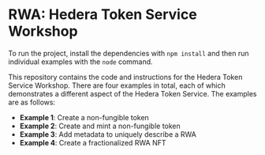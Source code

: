 # RWA: Hedera Token Service Workshop

To run the project, install the dependencies with `npm install` and then run individual examples with the `node` command.

This repository contains the code and instructions for the Hedera Token Service Workshop. There are four examples in total, each of which demonstrates a different aspect of the Hedera Token Service. The examples are as follows:

- **Example 1**: Create a non-fungible token
- **Example 2**: Create and mint a non-fungible token
- **Example 3**: Add metadata to uniquely describe a RWA
- **Example 4**: Create a fractionalized RWA NFT

